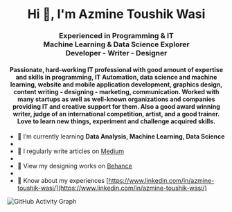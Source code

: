 <h1 align="center">Hi 👋, I'm Azmine Toushik Wasi</h1>
<h3 align="center">Experienced in Programming & IT</br> Machine Learning & Data Science Explorer </br> Developer - Writer - Designer</h3>

<h4 align="center">Passionate, hard-working IT professional with good amount of expertise and skills in programming, IT Automation, data science and machine learning, website and mobile application development, graphics design, content writing - designing - marketing, communication. Worked with many startups as well as well-known organizations and companies providing IT and creative support for them. Also a good award winning writer, judge of an international competition, artist, and a good trainer. Love to learn new things, experiment and challenge acquired skills.</h4>



- 🌱 I’m currently learning **Data Analysis, Machine Learning, Data Science**
- 
- 📝 I regularly write articles on [Medium](https://medium.com/@azmine_wasi)
- 
- 📝 View my designing works on [Behance](https://www.behance.net/azmine_wasi)
- 
- 📄 Know about my experiences [https://www.linkedin.com/in/azmine-toushik-wasi/](https://www.linkedin.com/in/azmine-toushik-wasi/)


![GitHub Activity Graph](https://activity-graph.herokuapp.com/graph?username=azminewasi)  



